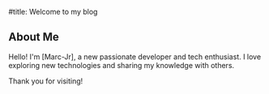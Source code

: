 #title: Welcome to my blog
## About Me
Hello! I'm [Marc-Jr], a new passionate developer and tech enthusiast. I love exploring new technologies and sharing my knowledge with others.


 
Thank you for visiting!

